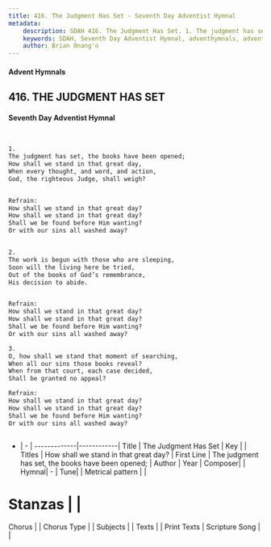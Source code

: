 ```yaml
---
title: 416. The Judgment Has Set - Seventh Day Adventist Hymnal
metadata:
    description: SDAH 416. The Judgment Has Set. 1. The judgment has set, the books have been opened; How shall we stand in that great day, When every thought, and word, and action, God, the righteous Judge, shall weigh? 
    keywords: SDAH, Seventh Day Adventist Hymnal, adventhymnals, advent hymnals, The Judgment Has Set, The judgment has set, the books have been opened; ,How shall we stand in that great day?
    author: Brian Onang'o
---
```


#### Advent Hymnals
## 416. THE JUDGMENT HAS SET
#### Seventh Day Adventist Hymnal

```txt


1.
The judgment has set, the books have been opened;
How shall we stand in that great day,
When every thought, and word, and action,
God, the righteous Judge, shall weigh?


Refrain:
How shall we stand in that great day?
How shall we stand in that great day?
Shall we be found before Him wanting?
Or with our sins all washed away?


2.
The work is begun with those who are sleeping,
Soon will the living here be tried,
Out of the books of God’s remembrance,
His decision to abide.


Refrain:
How shall we stand in that great day?
How shall we stand in that great day?
Shall we be found before Him wanting?
Or with our sins all washed away?

3.
O, how shall we stand that moment of searching,
When all our sins those books reveal?
When from that court, each case decided,
Shall be granted no appeal?

Refrain:
How shall we stand in that great day?
How shall we stand in that great day?
Shall we be found before Him wanting?
Or with our sins all washed away?



```

- |   -  |
-------------|------------|
Title | The Judgment Has Set |
Key |  |
Titles | How shall we stand in that great day? |
First Line | The judgment has set, the books have been opened; |
Author | 
Year | 
Composer|  |
Hymnal|  - |
Tune|  |
Metrical pattern | |
# Stanzas |  |
Chorus |  |
Chorus Type |  |
Subjects |  |
Texts |  |
Print Texts | 
Scripture Song |  |
  
